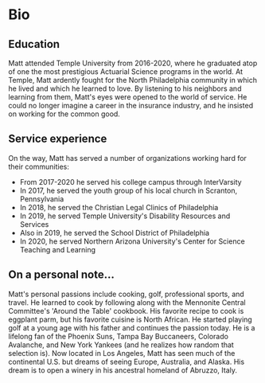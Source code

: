 # Bio

## Education
Matt attended Temple University from 2016-2020, where he graduated atop of one the most prestigious Actuarial Science programs in the world.
At Temple, Matt ardently fought for the North Philadelphia community in which he lived and which he learned to love.
By listening to his neighbors and learning from them, Matt's eyes were opened to the world of service.
He could no longer imagine a career in the insurance industry, and he insisted on working for the common good.

## Service experience
On the way, Matt has served a number of organizations working hard for their communities:
- From 2017-2020 he served his college campus through InterVarsity
- In 2017, he served the youth group of his local church in Scranton, Pennsylvania
- In 2018, he served the Christian Legal Clinics of Philadelphia
- In 2019, he served Temple University's Disability Resources and Services
- Also in 2019, he served the School District of Philadelphia
- In 2020, he served Northern Arizona University's Center for Science Teaching and Learning

## On a personal note...
Matt's personal passions include cooking, golf, professional sports, and travel.
He learned to cook by following along with the Mennonite Central Committee's 'Around the Table' cookbook.
His favorite recipe to cook is eggplant parm, but his favorite cuisine is North African.
He started playing golf at a young age with his father and continues the passion today.
He is a lifelong fan of the Phoenix Suns, Tampa Bay Buccaneers, Colorado Avalanche, and New York Yankees (and he realizes how random that selection is).
Now located in Los Angeles, Matt has seen much of the continental U.S. but dreams of seeing Europe, Australia, and Alaska.
His dream is to open a winery in his ancestral homeland of Abruzzo, Italy.

